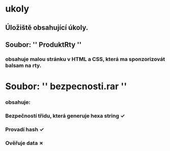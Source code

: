 # ukoly
## Úložiště obsahující úkoly.








##  Soubor: '' ProduktRty '' 
### obsahuje malou stránku v HTML a CSS, která ma sponzorizovát balsam na rty.








# Soubor: '' bezpecnosti.rar '' 
### obsahuje: 
### Bezpečností třidu, která generuje hexa string ✓
### Provadí hash ✓ 
### Ověřuje data ✗	
